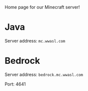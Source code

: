 Home page for our Minecraft server!
# Java
Server address: `mc.wwasl.com`
# Bedrock
Server address: `bedrock.mc.wwasl.com`

Port: 4641
